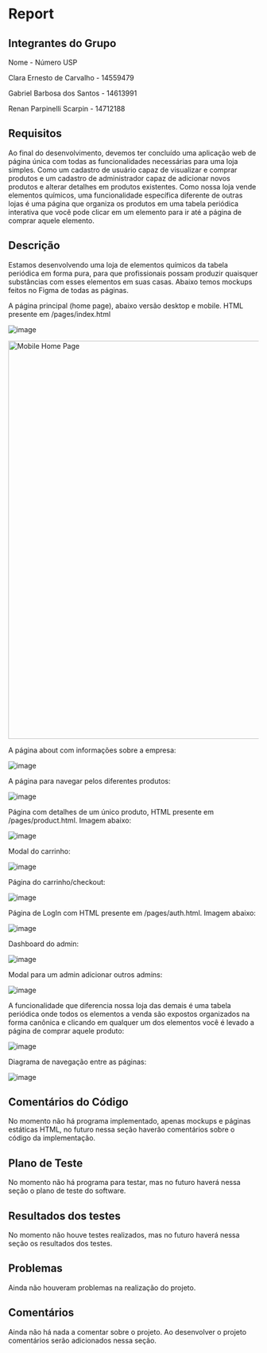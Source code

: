 # Report

## Integrantes do Grupo

Nome - Número USP

Clara Ernesto de Carvalho - 14559479

Gabriel Barbosa dos Santos - 14613991

Renan Parpinelli Scarpin - 14712188

## Requisitos

Ao final do desenvolvimento, devemos ter concluído uma aplicação web de página única com todas as funcionalidades necessárias para uma loja simples. Como um cadastro de usuário capaz de visualizar e comprar produtos e um cadastro de administrador capaz de adicionar novos produtos e alterar detalhes em produtos existentes. Como nossa loja vende elementos químicos, uma funcionalidade específica diferente de outras lojas é uma página que organiza os produtos em uma tabela periódica interativa que você pode clicar em um elemento para ir até a página de comprar aquele elemento.

## Descrição
Estamos desenvolvendo uma loja de elementos químicos da tabela periódica em forma pura, para que profissionais possam produzir quaisquer substâncias com esses elementos em suas casas.
Abaixo temos mockups feitos no Figma de todas as páginas.

A página principal (home page), abaixo versão desktop e mobile. HTML presente em /pages/index.html

![image](https://github.com/user-attachments/assets/f5300b8f-976d-4bc1-b90c-3b22ed535be7)

<img src="https://github.com/user-attachments/assets/f68fb2b1-08a5-493b-8675-5adca288cadb" alt="Mobile Home Page" style="height:800px;">

A página about com informações sobre a empresa:

![image](https://github.com/user-attachments/assets/73b150d9-4a03-4a48-838e-571483fd9aa0)


A página para navegar pelos diferentes produtos:

![image](https://github.com/user-attachments/assets/680cf599-f3f4-4b4b-9656-306700ac54c9)


Página com detalhes de um único produto, HTML presente em /pages/product.html. Imagem abaixo:

![image](https://github.com/user-attachments/assets/aa9fa265-79d7-46b8-8941-b4e78e8b4c21)


Modal do carrinho:

![image](https://github.com/user-attachments/assets/466eb6f7-0dd9-4a8f-9a74-a1c759315d9e)


Página do carrinho/checkout:

![image](https://github.com/user-attachments/assets/bf63c4b9-65a0-477c-894a-e4d0d67d68a9)


Página de LogIn com HTML presente em /pages/auth.html. Imagem abaixo:

![image](https://github.com/user-attachments/assets/21dd721f-89fe-4ec8-a6e6-2d258a090f69)


Dashboard do admin:

![image](https://github.com/user-attachments/assets/f97a9a41-588e-4756-8434-61dcb06bed44)


Modal para um admin adicionar outros admins:

![image](https://github.com/user-attachments/assets/e9c1ac5b-f056-4e1f-98df-0af903af69b6)


A funcionalidade que diferencia nossa loja das demais é uma tabela periódica onde todos os elementos a venda são expostos organizados na forma canônica e clicando em qualquer um dos elementos você é levado a página de comprar aquele produto:

![image](https://github.com/user-attachments/assets/58343347-2caf-4525-95ad-3936d9e2d721)

Diagrama de navegação entre as páginas:

![image](https://github.com/user-attachments/assets/33f67354-5332-42d2-a6f0-0172c580813a)


## Comentários do Código
No momento não há programa implementado, apenas mockups e páginas estáticas HTML, no futuro nessa seção haverão comentários sobre o código da implementação.

## Plano de Teste
No momento não há programa para testar, mas no futuro haverá nessa seção o plano de teste do software.

## Resultados dos testes
No momento não houve testes realizados, mas no futuro haverá nessa seção os resultados dos testes.

## Problemas
Ainda não houveram problemas na realização do projeto.

## Comentários
Ainda não há nada a comentar sobre o projeto. Ao desenvolver o projeto comentários serão adicionados nessa seção.

